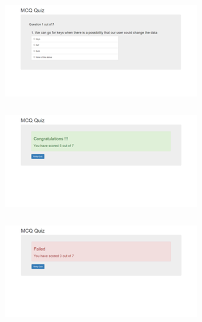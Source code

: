 <p align="center">
  <img src="https://github.com/4bhishekKasam/Quiz-App/blob/master/mcq1.PNG"  width="800"/>
 </p>
<br/>
<p align="center">
  <img src="https://github.com/4bhishekKasam/Quiz-App/blob/master/mcq2.PNG"  width="800"/>
 </p>
<br/>
<p align="center">
  <img src="https://github.com/4bhishekKasam/Quiz-App/blob/master/mcq3.PNG"  width="800"/>
 </p>
